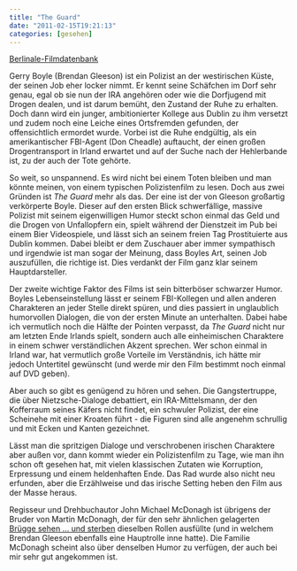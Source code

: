 ```yaml
---
title: "The Guard"
date: "2011-02-15T19:21:13"
categories: [gesehen]
---
```


[Berlinale-Filmdatenbank](http://www.berlinale.de/de/programm/berlinale_programm/datenblatt.php?film_id=20113702)

Gerry Boyle (Brendan Gleeson) ist ein Polizist an der westirischen Küste, der seinen Job eher locker nimmt. Er kennt seine Schäfchen im Dorf sehr genau, egal ob sie nun der IRA angehören oder wie die Dorfjugend mit Drogen dealen, und ist darum bemüht, den Zustand der Ruhe zu erhalten. Doch dann wird ein junger, ambitionierter Kollege aus Dublin zu ihm versetzt und zudem noch eine Leiche eines Ortsfremden gefunden, der offensichtlich ermordet wurde. Vorbei ist die Ruhe endgültig, als ein amerikantischer FBI-Agent (Don Cheadle) auftaucht, der einen großen Drogentransport in Irland erwartet und auf der Suche nach der Hehlerbande ist, zu der auch der Tote gehörte.

So weit, so unspannend. Es wird nicht bei einem Toten bleiben und man könnte meinen, von einem typischen Polizistenfilm zu lesen. Doch aus zwei Gründen ist *The Guard* mehr als das. Der eine ist der von Gleeson großartig verkörperte Boyle. Dieser auf den ersten Blick schwerfällige, massive Polizist mit seinem eigenwilligen Humor steckt schon einmal das Geld und die Drogen von Unfallopfern ein, spielt während der Dienstzeit im Pub bei einem Bier Videospiele, und lässt sich an seinem freien Tag Prostituierte aus Dublin kommen. Dabei bleibt er dem Zuschauer aber immer sympathisch und irgendwie ist man sogar der Meinung, dass Boyles Art, seinen Job auszufüllen, die richtige ist. Dies verdankt der Film ganz klar seinem Hauptdarsteller.

Der zweite wichtige Faktor des Films ist sein bitterböser schwarzer Humor. Boyles Lebenseinstellung lässt er seinem FBI-Kollegen und allen anderen Charakteren an jeder Stelle direkt spüren, und dies passiert in unglaublich humorvollen Dialogen, die von der ersten Minute an unterhalten. Dabei habe ich vermutlich noch die Hälfte der Pointen verpasst, da *The Guard* nicht nur am letzten Ende Irlands spielt, sondern auch alle einheimischen Charaktere in einem schwer verständlichen Akzent sprechen. Wer schon einmal in Irland war, hat vermutlich große Vorteile im Verständnis, ich hätte mir jedoch Untertitel gewünscht (und werde mir den Film bestimmt noch einmal auf DVD geben).

Aber auch so gibt es genügend zu hören und sehen. Die Gangstertruppe, die über Nietzsche-Dialoge debattiert, ein IRA-Mittelsmann, der den Kofferraum seines Käfers nicht findet, ein schwuler Polizist, der eine Scheinehe mit einer Kroaten führt -  die Figuren sind alle angenehm schrullig und mit Ecken und Kanten gezeichnet.

Lässt man die spritzigen Dialoge und verschrobenen irischen Charaktere aber außen vor, dann kommt wieder ein Polizistenfilm zu Tage, wie man ihn schon oft gesehen hat, mit vielen klassischen Zutaten wie Korruption, Erpressung und einem heldenhaften Ende. Das Rad wurde also nicht neu erfunden, aber die Erzählweise und das irische Setting heben den Film aus der Masse heraus.

Regisseur und Drehbuchautor John Michael McDonagh ist übrigens der Bruder von Martin McDonagh, der für den sehr ähnlichen gelagerten [Brügge sehen … und sterben](/2008/07/09/brugge-sehen-und-sterben/) dieselben Rollen ausfüllte (und in welchem Brendan Gleeson ebenfalls eine Hauptrolle inne hatte). Die Familie McDonagh scheint also über denselben Humor zu verfügen, der auch bei mir sehr gut angekommen ist.
